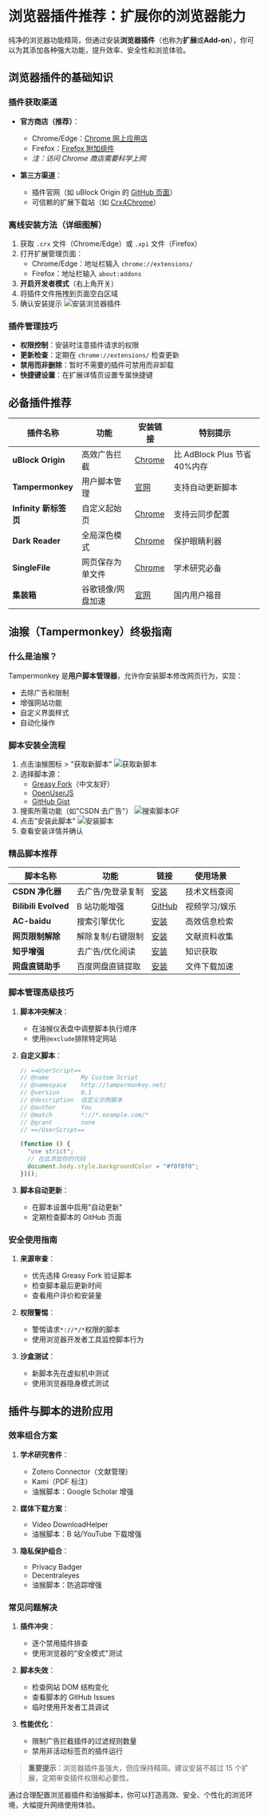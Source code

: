 # 浏览器插件推荐：扩展你的浏览器能力

纯净的浏览器功能精简，但通过安装**浏览器插件**（也称为**扩展**或**Add-on**），你可以为其添加各种强大功能，提升效率、安全性和浏览体验。

## 浏览器插件的基础知识

### 插件获取渠道

- **官方商店（推荐）**：

  - Chrome/Edge：[Chrome 网上应用店](https://chrome.google.com/webstore/category/extensions)
  - Firefox：[Firefox 附加组件](https://addons.mozilla.org)
  - _注：访问 Chrome 商店需要科学上网_

- **第三方渠道**：
  - 插件官网（如 uBlock Origin 的 [GitHub 页面](https://github.com/gorhill/uBlock)）
  - 可信赖的扩展下载站（如 [Crx4Chrome](https://www.crx4chrome.com/)）

### 离线安装方法（详细图解）

1. 获取 `.crx` 文件（Chrome/Edge）或 `.xpi` 文件（Firefox）
2. 打开扩展管理页面：
   - Chrome/Edge：地址栏输入 `chrome://extensions/`
   - Firefox：地址栏输入 `about:addons`
3. **开启开发者模式**（右上角开关）
4. 将插件文件拖拽到页面空白区域
5. 确认安装提示
   ![安装浏览器插件](../img/chap2_add_plugins.png)

### 插件管理技巧

- **权限控制**：安装时注意插件请求的权限
- **更新检查**：定期在 `chrome://extensions/` 检查更新
- **禁用而非删除**：暂时不需要的插件可禁用而非卸载
- **快捷键设置**：在扩展详情页设置专属快捷键

## 必备插件推荐

| 插件名称              | 功能              | 安装链接                                                                                                  | 特别提示                     |
| --------------------- | ----------------- | --------------------------------------------------------------------------------------------------------- | ---------------------------- |
| **uBlock Origin**     | 高效广告拦截      | [Chrome](https://chrome.google.com/webstore/detail/ublock-origin/cjpalhdlnbpafiamejdnhcphjbkeiagm)        | 比 AdBlock Plus 节省 40%内存 |
| **Tampermonkey**      | 用户脚本管理      | [官网](https://www.tampermonkey.net/)                                                                     | 支持自动更新脚本             |
| **Infinity 新标签页** | 自定义起始页      | [Chrome](https://chrome.google.com/webstore/detail/infinity-new-tab-pro/nnnkddnnlpamobajfibfdgfnbcnkgngh) | 支持云同步配置               |
| **Dark Reader**       | 全局深色模式      | [Chrome](https://chrome.google.com/webstore/detail/dark-reader/eimadpbcbfnmbkopoojfekhnkhdbieeh)          | 保护眼睛利器                 |
| **SingleFile**        | 网页保存为单文件  | [Chrome](https://chrome.google.com/webstore/detail/singlefile/mpiodijhokgodhhofbcjdecpffjipkle)           | 学术研究必备                 |
| **集装箱**            | 谷歌镜像/网盘加速 | [官网](https://aikefu.run/t/)                                                                             | 国内用户福音                 |

## 油猴（Tampermonkey）终极指南

### 什么是油猴？

Tampermonkey 是**用户脚本管理器**，允许你安装脚本修改网页行为，实现：

- 去除广告和限制
- 增强网站功能
- 自定义界面样式
- 自动化操作

### 脚本安装全流程

1. 点击油猴图标 > "获取新脚本"
   ![获取新脚本](../img/chap2_tampermonkey_add_new_plugins.png)
2. 选择脚本源：
   - [Greasy Fork](https://greasyfork.org/)（中文友好）
   - [OpenUserJS](https://openuserjs.org/)
   - [GitHub Gist](https://gist.github.com/)
3. 搜索所需功能（如"CSDN 去广告"）
   ![搜索脚本GF](../img/chap2_tampermonkey_find_new_plugins_from_GF.png)
4. 点击"安装此脚本"
   ![安装脚本](../img/chap2_tampermonkey_install_new_plugins.png)
5. 查看安装详情并确认

### 精品脚本推荐

| 脚本名称             | 功能              | 链接                                                  | 使用场景      |
| -------------------- | ----------------- | ----------------------------------------------------- | ------------- |
| **CSDN 净化器**      | 去广告/免登录复制 | [安装](https://greasyfork.org/scripts/378351)         | 技术文档查阅  |
| **Bilibili Evolved** | B 站功能增强      | [GitHub](https://github.com/the1812/Bilibili-Evolved) | 视频学习/娱乐 |
| **AC-baidu**         | 搜索引擎优化      | [安装](https://greasyfork.org/scripts/14178)          | 高效信息检索  |
| **网页限制解除**     | 解除复制/右键限制 | [安装](https://greasyfork.org/scripts/28497)          | 文献资料收集  |
| **知乎增强**         | 去广告/优化阅读   | [安装](https://greasyfork.org/scripts/419081)         | 知识获取      |
| **网盘直链助手**     | 百度网盘直链提取  | [安装](https://greasyfork.org/scripts/418182)         | 文件下载加速  |

### 脚本管理高级技巧

1. **脚本冲突解决**：

   - 在油猴仪表盘中调整脚本执行顺序
   - 使用`@exclude`排除特定网站

2. **自定义脚本**：

   ```javascript
   // ==UserScript==
   // @name         My Custom Script
   // @namespace    http://tampermonkey.net/
   // @version      0.1
   // @description  自定义示例脚本
   // @author       You
   // @match        *://*.example.com/*
   // @grant        none
   // ==/UserScript==

   (function () {
     "use strict";
     // 在此添加你的代码
     document.body.style.backgroundColor = "#f0f0f0";
   })();
   ```

3. **脚本自动更新**：
   - 在脚本设置中启用"自动更新"
   - 定期检查脚本的 GitHub 页面

### 安全使用指南

1. **来源审查**：

   - 优先选择 Greasy Fork 验证脚本
   - 检查脚本最后更新时间
   - 查看用户评价和安装量

2. **权限警惕**：

   - 警惕请求`*://*/*`权限的脚本
   - 使用浏览器开发者工具监控脚本行为

3. **沙盒测试**：
   - 新脚本先在虚拟机中测试
   - 使用浏览器隐身模式测试

## 插件与脚本的进阶应用

### 效率组合方案

1. **学术研究套件**：

   - Zotero Connector（文献管理）
   - Kami（PDF 标注）

   * 油猴脚本：Google Scholar 增强

2. **媒体下载方案**：

   - Video DownloadHelper

   * 油猴脚本：B 站/YouTube 下载增强

3. **隐私保护组合**：
   - Privacy Badger
   - Decentraleyes
   * 油猴脚本：防追踪增强

### 常见问题解决

1. **插件冲突**：

   - 逐个禁用插件排查
   - 使用浏览器的"安全模式"测试

2. **脚本失效**：

   - 检查网站 DOM 结构变化
   - 查看脚本的 GitHub Issues
   - 临时使用开发者工具调试

3. **性能优化**：
   - 限制广告拦截插件的过滤规则数量
   - 禁用非活动标签页的插件运行

> **重要提示**：浏览器插件虽强大，但应保持精简。建议安装不超过 15 个扩展，定期审查插件权限和必要性。

通过合理配置浏览器插件和油猴脚本，你可以打造高效、安全、个性化的浏览环境，大幅提升网络使用体验。

